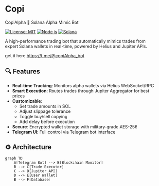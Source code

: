 # Copi
CopiAlpha
🚀 Solana Alpha Mimic Bot

[![License: MIT](https://img.shields.io/badge/License-MIT-yellow.svg)](https://opensource.org/licenses/MIT)
[![Node.js](https://img.shields.io/badge/Node.js-18%2B-green)](https://nodejs.org/)
[![Solana](https://img.shields.io/badge/Solana-1.16%2B-blue)](https://solana.com/)

A high-performance trading bot that automatically mimics trades from expert Solana wallets in real-time, powered by Helius and Jupiter APIs.

get it here
https://t.me/@copiAlpha_bot

## 🔍 Features

- **Real-time Tracking**: Monitors alpha wallets via Helius WebSocket/RPC
- **Smart Execution**: Routes trades through Jupiter Aggregator for best prices
- **Customizable**: 
  - Set trade amounts in SOL
  - Adjust slippage tolerance
  - Toggle buy/sell copying
  - Add delay before execution
- **Secure**: Encrypted wallet storage with military-grade AES-256
- **Telegram UI**: Full control via Telegram bot interface

## ⚙️ Architecture

```mermaid
graph TD
    A[Telegram Bot] --> B[Blockchain Monitor]
    B --> C[Trade Executor]
    C --> D[Jupiter API]
    D --> E[User Wallet]
    B --> F[Database]
